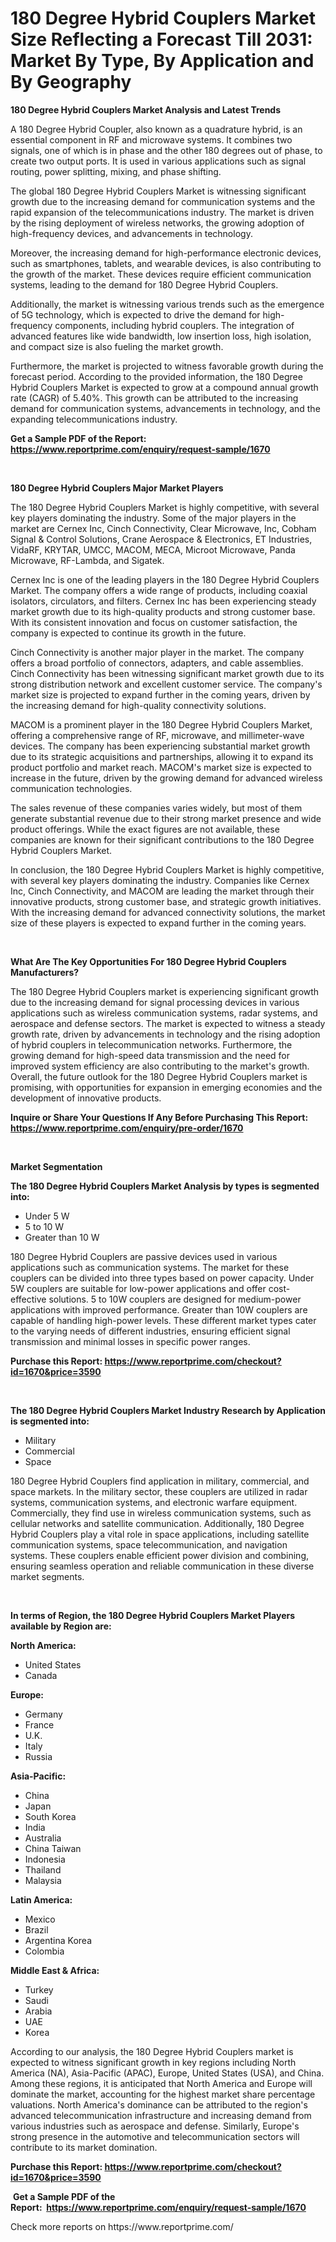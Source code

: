 <p><h1>180 Degree Hybrid Couplers Market Size Reflecting a Forecast Till 2031: Market By Type, By Application and By Geography</h1></p><p><strong>180 Degree Hybrid Couplers Market Analysis and Latest Trends</strong></p>
<p><p>A 180 Degree Hybrid Coupler, also known as a quadrature hybrid, is an essential component in RF and microwave systems. It combines two signals, one of which is in phase and the other 180 degrees out of phase, to create two output ports. It is used in various applications such as signal routing, power splitting, mixing, and phase shifting.</p><p>The global 180 Degree Hybrid Couplers Market is witnessing significant growth due to the increasing demand for communication systems and the rapid expansion of the telecommunications industry. The market is driven by the rising deployment of wireless networks, the growing adoption of high-frequency devices, and advancements in technology.</p><p>Moreover, the increasing demand for high-performance electronic devices, such as smartphones, tablets, and wearable devices, is also contributing to the growth of the market. These devices require efficient communication systems, leading to the demand for 180 Degree Hybrid Couplers.</p><p>Additionally, the market is witnessing various trends such as the emergence of 5G technology, which is expected to drive the demand for high-frequency components, including hybrid couplers. The integration of advanced features like wide bandwidth, low insertion loss, high isolation, and compact size is also fueling the market growth.</p><p>Furthermore, the market is projected to witness favorable growth during the forecast period. According to the provided information, the 180 Degree Hybrid Couplers Market is expected to grow at a compound annual growth rate (CAGR) of 5.40%. This growth can be attributed to the increasing demand for communication systems, advancements in technology, and the expanding telecommunications industry.</p></p>
<p><strong>Get a Sample PDF of the Report:&nbsp; <a href="https://www.reportprime.com/enquiry/request-sample/1670">https://www.reportprime.com/enquiry/request-sample/1670</a></strong></p>
<p>&nbsp;</p>
<p><strong>180 Degree Hybrid Couplers Major Market Players</strong></p>
<p><p>The 180 Degree Hybrid Couplers Market is highly competitive, with several key players dominating the industry. Some of the major players in the market are Cernex Inc, Cinch Connectivity, Clear Microwave, Inc, Cobham Signal & Control Solutions, Crane Aerospace & Electronics, ET Industries, VidaRF, KRYTAR, UMCC, MACOM, MECA, Microot Microwave, Panda Microwave, RF-Lambda, and Sigatek.</p><p>Cernex Inc is one of the leading players in the 180 Degree Hybrid Couplers Market. The company offers a wide range of products, including coaxial isolators, circulators, and filters. Cernex Inc has been experiencing steady market growth due to its high-quality products and strong customer base. With its consistent innovation and focus on customer satisfaction, the company is expected to continue its growth in the future.</p><p>Cinch Connectivity is another major player in the market. The company offers a broad portfolio of connectors, adapters, and cable assemblies. Cinch Connectivity has been witnessing significant market growth due to its strong distribution network and excellent customer service. The company's market size is projected to expand further in the coming years, driven by the increasing demand for high-quality connectivity solutions.</p><p>MACOM is a prominent player in the 180 Degree Hybrid Couplers Market, offering a comprehensive range of RF, microwave, and millimeter-wave devices. The company has been experiencing substantial market growth due to its strategic acquisitions and partnerships, allowing it to expand its product portfolio and market reach. MACOM's market size is expected to increase in the future, driven by the growing demand for advanced wireless communication technologies.</p><p>The sales revenue of these companies varies widely, but most of them generate substantial revenue due to their strong market presence and wide product offerings. While the exact figures are not available, these companies are known for their significant contributions to the 180 Degree Hybrid Couplers Market.</p><p>In conclusion, the 180 Degree Hybrid Couplers Market is highly competitive, with several key players dominating the industry. Companies like Cernex Inc, Cinch Connectivity, and MACOM are leading the market through their innovative products, strong customer base, and strategic growth initiatives. With the increasing demand for advanced connectivity solutions, the market size of these players is expected to expand further in the coming years.</p></p>
<p>&nbsp;</p>
<p><strong>What Are The Key Opportunities For 180 Degree Hybrid Couplers Manufacturers?</strong></p>
<p><p>The 180 Degree Hybrid Couplers market is experiencing significant growth due to the increasing demand for signal processing devices in various applications such as wireless communication systems, radar systems, and aerospace and defense sectors. The market is expected to witness a steady growth rate, driven by advancements in technology and the rising adoption of hybrid couplers in telecommunication networks. Furthermore, the growing demand for high-speed data transmission and the need for improved system efficiency are also contributing to the market's growth. Overall, the future outlook for the 180 Degree Hybrid Couplers market is promising, with opportunities for expansion in emerging economies and the development of innovative products.</p></p>
<p><strong>Inquire or Share Your Questions If Any Before Purchasing This Report: <a href="https://www.reportprime.com/enquiry/pre-order/1670">https://www.reportprime.com/enquiry/pre-order/1670</a></strong></p>
<p>&nbsp;</p>
<p><strong>Market Segmentation</strong></p>
<p><strong>The 180 Degree Hybrid Couplers Market Analysis by types is segmented into:</strong></p>
<p><ul><li>Under 5 W</li><li>5 to 10 W</li><li>Greater than 10 W</li></ul></p>
<p><p>180 Degree Hybrid Couplers are passive devices used in various applications such as communication systems. The market for these couplers can be divided into three types based on power capacity. Under 5W couplers are suitable for low-power applications and offer cost-effective solutions. 5 to 10W couplers are designed for medium-power applications with improved performance. Greater than 10W couplers are capable of handling high-power levels. These different market types cater to the varying needs of different industries, ensuring efficient signal transmission and minimal losses in specific power ranges.</p></p>
<p><strong>Purchase this Report:&nbsp;<a href="https://www.reportprime.com/checkout?id=1670&price=3590">https://www.reportprime.com/checkout?id=1670&price=3590</a></strong></p>
<p>&nbsp;</p>
<p><strong>The 180 Degree Hybrid Couplers Market Industry Research by Application is segmented into:</strong></p>
<p><ul><li>Military</li><li>Commercial</li><li>Space</li></ul></p>
<p><p>180 Degree Hybrid Couplers find application in military, commercial, and space markets. In the military sector, these couplers are utilized in radar systems, communication systems, and electronic warfare equipment. Commercially, they find use in wireless communication systems, such as cellular networks and satellite communication. Additionally, 180 Degree Hybrid Couplers play a vital role in space applications, including satellite communication systems, space telecommunication, and navigation systems. These couplers enable efficient power division and combining, ensuring seamless operation and reliable communication in these diverse market segments.</p></p>
<p>&nbsp;</p>
<p><strong>In terms of Region, the 180 Degree Hybrid Couplers Market Players available by Region are:</strong></p>
<p>
    <p> <strong> North America: </strong>
        <ul>
            <li>United States</li>
            <li>Canada</li>
        </ul>
        </p> 
    <p> <strong> Europe: </strong>
        <ul>
            <li>Germany</li>
            <li>France</li>
            <li>U.K.</li>
            <li>Italy</li>
            <li>Russia</li>
        </ul>
        </p> 
    <p> <strong> Asia-Pacific: </strong>
        <ul>
            <li>China</li>
            <li>Japan</li>
            <li>South Korea</li>
            <li>India</li>
            <li>Australia</li>
            <li>China Taiwan</li>
            <li>Indonesia</li>
            <li>Thailand</li>
            <li>Malaysia</li>
        </ul>
        </p> 
    <p> <strong> Latin America: </strong>
        <ul>
            <li>Mexico</li>
            <li>Brazil</li>
            <li>Argentina Korea</li>
            <li>Colombia</li>
        </ul>
        </p> 
    <p> <strong> Middle East & Africa: </strong>
        <ul>
            <li>Turkey</li>
            <li>Saudi</li>
            <li>Arabia</li>
            <li>UAE</li>
            <li>Korea</li>
        </ul>
    </p>
    </p>
<p><p>According to our analysis, the 180 Degree Hybrid Couplers market is expected to witness significant growth in key regions including North America (NA), Asia-Pacific (APAC), Europe, United States (USA), and China. Among these regions, it is anticipated that North America and Europe will dominate the market, accounting for the highest market share percentage valuations. North America's dominance can be attributed to the region's advanced telecommunication infrastructure and increasing demand from various industries such as aerospace and defense. Similarly, Europe's strong presence in the automotive and telecommunication sectors will contribute to its market domination.</p></p>
<p><strong>Purchase this Report: <a href="https://www.reportprime.com/checkout?id=1670&price=3590">https://www.reportprime.com/checkout?id=1670&price=3590</a></strong></p>
<p>&nbsp;<strong>Get a Sample PDF of the Report:&nbsp;&nbsp;<a href="https://www.reportprime.com/enquiry/request-sample/1670">https://www.reportprime.com/enquiry/request-sample/1670</a></strong></p>
<p><strong></strong></p>
<p>Check more reports on https://www.reportprime.com/</p>